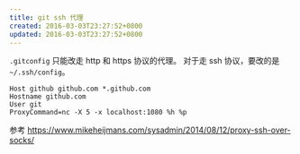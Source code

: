 ```yaml
---
title: git ssh 代理
created: 2016-03-03T23:27:52+0800
updated: 2016-03-03T23:27:52+0800
---
```



`.gitconfig` 只能改走 http 和 https 协议的代理。
对于走 ssh 协议，要改的是 `~/.ssh/config`。

```
Host github github.com *.github.com
Hostname github.com
User git
ProxyCommand=nc -X 5 -x localhost:1080 %h %p
```

参考 https://www.mikeheijmans.com/sysadmin/2014/08/12/proxy-ssh-over-socks/
